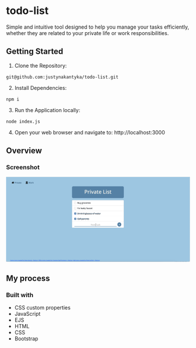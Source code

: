 # todo-list
Simple and intuitive tool designed to help you manage your tasks efficiently, whether they are related to your private life or work responsibilities.
## Getting Started
1. Clone the Repository:
```
git@github.com:justynakantyka/todo-list.git
```
2. Install Dependencies:
```
npm i
```
3. Run the Application locally:
```
node index.js
```
4. Open your web browser and navigate to: http://localhost:3000

## Overview

### Screenshot
![](./screenshots/todoprivate.png)

## My process

### Built with

* CSS custom properties
* JavaScript
* EJS
* HTML
* CSS
* Bootstrap
